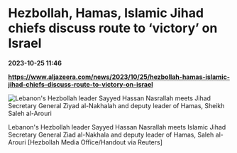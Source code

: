 # Hezbollah, Hamas, Islamic Jihad chiefs discuss route to ‘victory’ on Israel

**2023-10-25 11:46**

**https://www.aljazeera.com/news/2023/10/25/hezbollah-hamas-islamic-jihad-chiefs-discuss-route-to-victory-on-israel**

![Lebanon's Hezbollah leader Sayyed Hassan Nasrallah meets Jihad Secretary General Ziyad al-Nakhalah and deputy leader of Hamas, Sheikh Saleh al-Arouri](https://www.aljazeera.com/wp-content/uploads/2023/10/2023-10-25T084615Z_88699560_RC2JZ3AT3PXI_RTRMADP_3_ISRAEL-PALESTINIANS-HEZBOLLAH-MEETING-1698226953.jpg?resize=770%2C513&quality=80)

Lebanon's Hezbollah leader Sayyed Hassan Nasrallah meets Islamic Jihad Secretary General Ziad al-Nakhala and deputy leader of Hamas, Saleh al-Arouri \[Hezbollah Media Office/Handout via Reuters\]